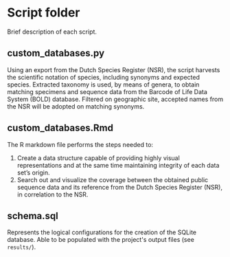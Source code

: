 # Script folder

Brief description of each script.


## custom_databases.py
Using an export from the Dutch Species Register (NSR), the script harvests the scientific notation of species, including synonyms and expected species. Extracted taxonomy is used, by means of genera, to obtain matching specimens and sequence data from the Barcode of Life Data System (BOLD) database. Filtered on geographic site, accepted names from the NSR will be adopted on matching synonyms.

## custom_databases.Rmd
The R markdown file performs the steps needed to:
1. Create a data structure capable of providing highly visual representations and at the same time maintaining integrity of each data set’s origin.
2. Search out and visualize the coverage between the obtained public sequence data and its reference from the Dutch Species Register (NSR), in correlation to the NSR.


## schema.sql
Represents the logical configurations for the creation of the SQLite database. Able to be populated with the project's output files (see `results/`).
